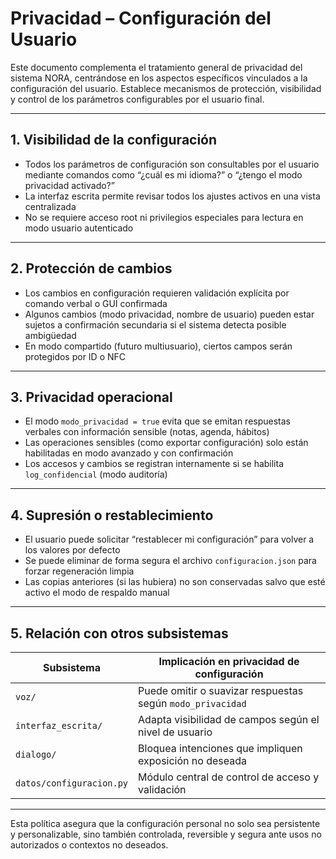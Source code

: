 # Privacidad – Configuración del Usuario

Este documento complementa el tratamiento general de privacidad del sistema NORA, centrándose en los aspectos específicos vinculados a la configuración del usuario. Establece mecanismos de protección, visibilidad y control de los parámetros configurables por el usuario final.

---

## 1. Visibilidad de la configuración

* Todos los parámetros de configuración son consultables por el usuario mediante comandos como “¿cuál es mi idioma?” o “¿tengo el modo privacidad activado?”
* La interfaz escrita permite revisar todos los ajustes activos en una vista centralizada
* No se requiere acceso root ni privilegios especiales para lectura en modo usuario autenticado

---

## 2. Protección de cambios

* Los cambios en configuración requieren validación explícita por comando verbal o GUI confirmada
* Algunos cambios (modo privacidad, nombre de usuario) pueden estar sujetos a confirmación secundaria si el sistema detecta posible ambigüedad
* En modo compartido (futuro multiusuario), ciertos campos serán protegidos por ID o NFC

---

## 3. Privacidad operacional

* El modo `modo_privacidad = true` evita que se emitan respuestas verbales con información sensible (notas, agenda, hábitos)
* Las operaciones sensibles (como exportar configuración) solo están habilitadas en modo avanzado y con confirmación
* Los accesos y cambios se registran internamente si se habilita `log_confidencial` (modo auditoría)

---

## 4. Supresión o restablecimiento

* El usuario puede solicitar “restablecer mi configuración” para volver a los valores por defecto
* Se puede eliminar de forma segura el archivo `configuracion.json` para forzar regeneración limpia
* Las copias anteriores (si las hubiera) no son conservadas salvo que esté activo el modo de respaldo manual

---

## 5. Relación con otros subsistemas

| Subsistema               | Implicación en privacidad de configuración                 |
| ------------------------ | ---------------------------------------------------------- |
| `voz/`                   | Puede omitir o suavizar respuestas según `modo_privacidad` |
| `interfaz_escrita/`      | Adapta visibilidad de campos según el nivel de usuario     |
| `dialogo/`               | Bloquea intenciones que impliquen exposición no deseada    |
| `datos/configuracion.py` | Módulo central de control de acceso y validación           |

---

Esta política asegura que la configuración personal no solo sea persistente y personalizable, sino también controlada, reversible y segura ante usos no autorizados o contextos no deseados.
